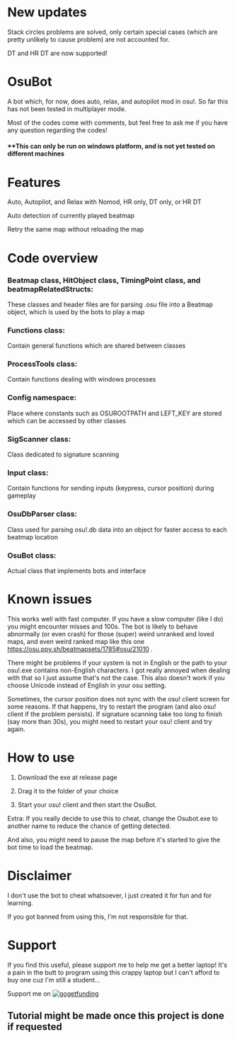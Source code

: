 # New updates
Stack circles problems are solved, only certain special cases (which are pretty unlikely to cause problem) are not accounted for.

DT and HR DT are now supported!

# OsuBot
A bot which, for now, does auto, relax, and autopilot mod in osu!. So far this has not been tested in multiplayer mode.

Most of the codes come with comments, but feel free to ask me if you have any question regarding the codes!

#### **This can only be run on windows platform, and is not yet tested on different machines 

# Features
Auto, Autopilot, and Relax with Nomod, HR only, DT only, or HR DT

Auto detection of currently played beatmap

Retry the same map without reloading the map

# Code overview

### Beatmap class, HitObject class, TimingPoint class, and beatmapRelatedStructs:
These classes and header files are for parsing .osu file into a Beatmap object, which is used by the bots to play a map

### Functions class:
Contain general functions which are shared between classes

### ProcessTools class:
Contain functions dealing with windows processes

### Config namespace:
Place where constants such as OSUROOTPATH and LEFT_KEY are stored which can be accessed by other classes

### SigScanner class:
Class dedicated to signature scanning

### Input class:
Contain functions for sending inputs (keypress, cursor position) during gameplay

### OsuDbParser class:
Class used for parsing osu!.db data into an object for faster access to each beatmap location

### OsuBot class:
Actual class that implements bots and interface

# Known issues
This works well with fast computer. If you have a slow computer (like I do) you might encounter misses and 100s. 
The bot is likely to behave abnormally (or even crash) for those (super) weird unranked and loved maps, and even weird ranked map like this one https://osu.ppy.sh/beatmapsets/1785#osu/21010 .

There might be problems if your system is not in English or the path to your osu!.exe contains non-English characters. I got really annoyed when dealing with that so I just assume that's not the case. This also doesn't work if you choose Unicode instead of English in your osu setting.

Sometimes, the cursor position does not sync with the osu! client screen for some reasons. If that happens, try to restart the program (and also osu! client if the problem persists).
If signature scanning take too long to finish (say more than 30s), you might need to restart your osu! client and try again.

# How to use
1) Download the exe at release page

2) Drag it to the folder of your choice

3) Start your osu! client and then start the OsuBot.

Extra: If you really decide to use this to cheat, change the Osubot.exe to another name to reduce the chance of getting detected.

And also, you might need to pause the map before it's started to give the bot time to load the beatmap.

# Disclaimer
I don't use the bot to cheat whatsoever, I just created it for fun and for learning.

If you got banned from using this, I'm not responsible for that.

# Support
If you find this useful, please support me to help me get a better laptop! It's a pain in the butt to program using this crappy laptop but I can't afford to buy one cuz I'm still a student...

Support me on [![gogetfunding](https://gogetfunding.com/wp-content/themes/ggf/images/logo.png)](https://goget.fund/2KsnB8f)

## Tutorial might be made once this project is done if requested
